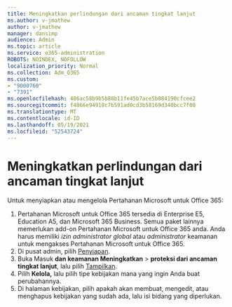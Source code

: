 ```yaml
---
title: Meningkatkan perlindungan dari ancaman tingkat lanjut
ms.author: v-jmathew
author: v-jmathew
manager: dansimp
audience: Admin
ms.topic: article
ms.service: o365-administration
ROBOTS: NOINDEX, NOFOLLOW
localization_priority: Normal
ms.collection: Adm_O365
ms.custom:
- "9000760"
- "7391"
ms.openlocfilehash: 486ac58b9b5b88b11fe45b7ace5b084190cfcee2
ms.sourcegitcommit: f4866e94918c7b591ad0cd3b58169d340bcc7f00
ms.translationtype: MT
ms.contentlocale: id-ID
ms.lasthandoff: 05/19/2021
ms.locfileid: "52543724"
---
```

# <a name="increase-protection-from-advanced-threats"></a>Meningkatkan perlindungan dari ancaman tingkat lanjut

Untuk menyiapkan atau mengelola Pertahanan Microsoft untuk Office 365:

1. Pertahanan Microsoft untuk Office 365 tersedia di Enterprise E5, Education A5, dan Microsoft 365 Business. Semua paket lainnya memerlukan add-on Pertahanan Microsoft untuk Office 365 anda. Anda harus memiliki *izin administrator global* atau *administrator* keamanan untuk mengakses Pertahanan Microsoft untuk Office 365.
2. Di pusat admin, pilih [Penyiapan](https://go.microsoft.com/fwlink/p/?linkid=2075721).
3. Buka Masuk **dan keamanan Meningkatkan**  >  **proteksi dari ancaman tingkat lanjut**, lalu pilih [Tampilkan](https://go.microsoft.com/fwlink/?linkid=2109302).
4. Pilih **Kelola,** lalu pilih tipe kebijakan mana yang ingin Anda buat perubahannya.
5. Di halaman kebijakan, pilih apakah akan membuat, mengedit, atau menghapus kebijakan yang sudah ada, lalu isi bidang yang diperlukan.
